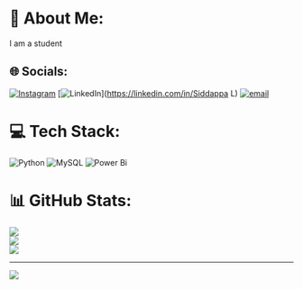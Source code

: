 # 💫 About Me:
I am a student


## 🌐 Socials:
[![Instagram](https://img.shields.io/badge/Instagram-%23E4405F.svg?logo=Instagram&logoColor=white)](https://instagram.com/siddappa_007) [![LinkedIn](https://img.shields.io/badge/LinkedIn-%230077B5.svg?logo=linkedin&logoColor=white)](https://linkedin.com/in/Siddappa L) [![email](https://img.shields.io/badge/Email-D14836?logo=gmail&logoColor=white)](mailto:siddappadeekshith@gmail.com) 

# 💻 Tech Stack:
![Python](https://img.shields.io/badge/python-3670A0?style=for-the-badge&logo=python&logoColor=ffdd54) ![MySQL](https://img.shields.io/badge/mysql-4479A1.svg?style=for-the-badge&logo=mysql&logoColor=white) ![Power Bi](https://img.shields.io/badge/power_bi-F2C811?style=for-the-badge&logo=powerbi&logoColor=black)
# 📊 GitHub Stats:
![](https://github-readme-stats.vercel.app/api?username=sidduikify&theme=default_repocard&hide_border=false&include_all_commits=true&count_private=false)<br/>
![](https://nirzak-streak-stats.vercel.app/?user=sidduikify&theme=default_repocard&hide_border=false)<br/>
![](https://github-readme-stats.vercel.app/api/top-langs/?username=sidduikify&theme=default_repocard&hide_border=false&include_all_commits=true&count_private=false&layout=compact)

---
[![](https://visitcount.itsvg.in/api?id=sidduikify&icon=0&color=0)](https://visitcount.itsvg.in)

